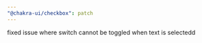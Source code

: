 ```yaml
---
"@chakra-ui/checkbox": patch
---
```


fixed issue where switch cannot be toggled when text is selectedd
